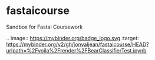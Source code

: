 # fastaicourse
Sandbox for Fastai Coursework

.. image:: https://mybinder.org/badge_logo.svg
 :target: https://mybinder.org/v2/gh/jonvaljean/fastaicourse/HEAD?urlpath=%2Fvoila%2Frender%2FBearClassifierTest.ipynb
